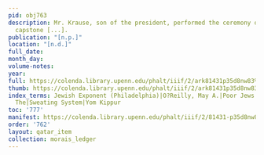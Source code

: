```yaml
---
pid: obj763
description: Mr. Krause, son of the president, performed the ceremony of laying the
  capstone [...].
publication: "[n.p.]"
location: "[n.d.]"
full_date:
month_day:
volume-notes:
year:
full: https://colenda.library.upenn.edu/phalt/iiif/2/ark81431p35d8nw83%2FSHA256E-s7866418--a096878a3b20f0adb31c5777e04140b7a357cb6a22a577fd489af341a505fda9.jpeg/full/3500,/0/default.jpg
thumb: https://colenda.library.upenn.edu/phalt/iiif/2/ark81431p35d8nw83%2FSHA256E-s7866418--a096878a3b20f0adb31c5777e04140b7a357cb6a22a577fd489af341a505fda9.jpeg/full/!200,200/0/default.jpg
index_terms: Jewish Exponent (Philadelphia)|O?Reilly, May A.|Poor Jews|Public Ledger,
  The|Sweating System|Yom Kippur
toc: '777'
manifest: https://colenda.library.upenn.edu/phalt/iiif/2/81431-p35d8nw83/manifest
order: '762'
layout: qatar_item
collection: morais_ledger
---
```

